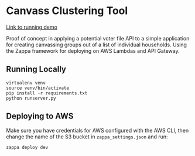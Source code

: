# Canvass Clustering Tool

[Link to running demo](https://ujoizgdwq9.execute-api.us-east-1.amazonaws.com/dev)

Proof of concept in applying a potential voter file API to a simple application
for creating canvassing groups out of a list of individual households. Using the
Zappa framework for deploying on AWS Lambdas and API Gateway.

## Running Locally

```
virtualenv venv
source venv/bin/activate
pip install -r requirements.txt
python runserver.py
```

## Deploying to AWS

Make sure you have credentials for AWS configured with the AWS CLI, then change
the name of the S3 bucket in `zappa_settings.json` and run:

```
zappa deploy dev
```
